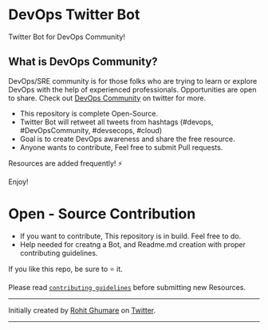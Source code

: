 # DevOps Twitter Bot
Twitter Bot for DevOps Community!

## What is DevOps Community?
DevOps/SRE community is for those folks who are trying to learn or explore DevOps with the help of experienced professionals. Opportunities are open to share. 
Check out [DevOps Community](https://twitter.com/i/communities/1523681883384549376) on twitter for more.

* This repository is complete Open-Source.
* Twitter Bot will retweet all tweets from hashtags (#devops, #DevOpsCommunity, #devsecops, #cloud)
* Goal is to create DevOps awareness and share the free resource.
* Anyone wants to contribute, Feel free to submit Pull requests.

Resources are added frequently! ⚡

Enjoy!

# Open - Source Contribution

* If you want to contribute, This repository is in build. Feel free to do.
* Help needed for creatng a Bot, and Readme.md creation with proper contributing guidelines.

If you like this repo, be sure to ⭐ it.

Please read [`contributing guidelines`]() before submitting new Resources.

--- 

Initially created by [Rohit Ghumare](https://github.com/rohitg00/) on [Twitter](https://twitter.com/ghumare64).

---
